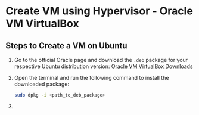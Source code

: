 # Create VM using Hypervisor - Oracle VM VirtualBox

## Steps to Create a VM on Ubuntu

1. Go to the official Oracle page and download the `.deb` package for your respective Ubuntu distribution version:
   [Oracle VM VirtualBox Downloads](https://www.oracle.com/in/virtualization/technologies/vm/downloads/virtualbox-downloads.html)

2. Open the terminal and run the following command to install the downloaded package:
   ```bash
   sudo dpkg -i <path_to_deb_package>

3. 
